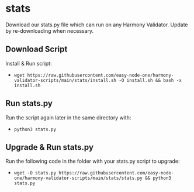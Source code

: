 # stats 
Download our stats.py file which can run on any Harmony Validator. Update by re-downloading when necessary.

## Download Script
Install & Run script:
- `wget https://raw.githubusercontent.com/easy-node-one/harmony-validator-scripts/main/stats/install.sh -O install.sh && bash -x install.sh`

## Run stats.py
Run the script again later in the same directory with:
- `python3 stats.py`

## Upgrade & Run stats.py
Run the following code in the folder with your stats.py script to upgrade:
- `wget -O stats.py https://raw.githubusercontent.com/easy-node-one/harmony-validator-scripts/main/stats/stats.py && python3 stats.py`